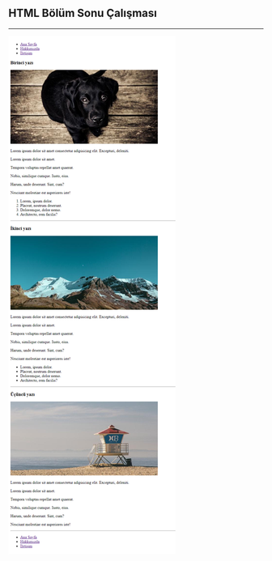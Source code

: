 
## HTML Bölüm Sonu Çalışması
---
![Image](img/screencapture-127-0-0-1-5500-index-html-2021-12-09-00_41_04.png)
